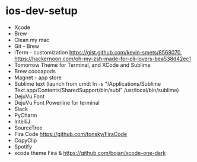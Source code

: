 # ios-dev-setup

* Xcode
* Brew
* Clean my mac
* Git - Brew
* iTerm - customization https://gist.github.com/kevin-smets/8568070, https://hackernoon.com/oh-my-zsh-made-for-cli-lovers-bea538d42ec1
* Tomorrow Theme for Terminal, and XCode and Sublime
* Brew cocoapods
* Magnet - app store
* Sublime text (launch from cmd: ln -s "/Applications/Sublime Text.app/Contents/SharedSupport/bin/subl" /usr/local/bin/sublime) 
* DejuVu Font
* DejuVu Font Powerline for terminal
* Slack
* PyCharm
* IntelliJ
* SourceTree
* Fira Code https://github.com/tonsky/FiraCode
* CopyClip
* Spotify
* xcode theme Fira & https://github.com/bojan/xcode-one-dark
